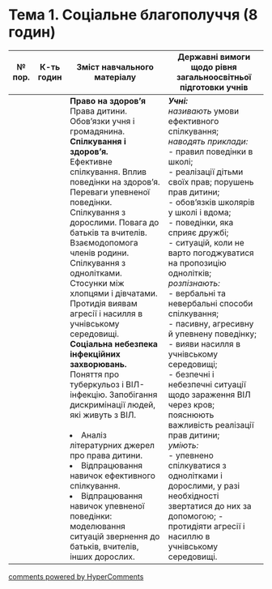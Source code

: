 <div id="hypercomments_widget" class="js-hypercomments-widget invisible"></div>

# Тема 1. Соціальне благополуччя (8 годин)

<table>
  <tr>
    <td width="10%" align="center"><b>№ пор.</b></td>
    <td width="10%" align="center"><b>К-ть годин</b></td>
    <td width="40%" align="center"><b>Зміст навчального матеріалу</b></td>
    <td width="40%" align="center"><b>Державні вимоги щодо рівня загальноосвітньої підготовки учнів</b></td>
  </tr>
<tbody>
  <tr>
<td width="10%" style="vertical-align:top !important;"></td>
<td width="10%" style="vertical-align:top !important;"></td>
    <td width="40%" style="vertical-align:top !important;">
<b>Право на здоров’я</b><br>
Права дитини. Обов’язки учня і громадянина. <br>
<b>Спілкування і здоров’я.</b><br>
Ефективне спілкування. Вплив поведінки на здоров’я.   Переваги  упевненої поведінки.<br>
Спілкування з дорослими. Повага до батьків та вчителів. Взаємодопомога членів родини.<br>
Спілкування з однолітками. Стосунки між хлопцями і дівчатами. Протидія виявам агресії і насилля в учнівському середовищі. <br>
<b>Соціальна небезпека інфекційних захворювань.</b><br>
Поняття про туберкульоз і ВІЛ-інфекцію.  Запобігання дискримінації людей, які живуть з ВІЛ.<br>
<br>
<li>Аналіз літературних джерел про права дитини.</li>
<li>Відпрацювання навичок ефективного спілкування.</li>
<li>Відпрацювання навичок упевненої поведінки: моделювання ситуацій звернення до батьків, вчителів, інших дорослих.</li>
</td>
    <td width="40%" style="vertical-align:top !important;">
<i><b>Учні:</b></i><br>
<i>називають</i> умови ефективного спілкування;<br>
<i>наводять приклади: </i><br>
- правил поведінки в школі; <br>
- реалізації дітьми своїх прав; порушень прав дитини;<br>
- обов’язків школярів у школі і вдома; <br>
- поведінки, яка сприяє дружбі;  <br>
- ситуацій, коли не варто погоджуватися на пропозицію однолітків;<br>
<i>розпізнають: </i><br>
- вербальні та невербальні способи спілкування;<br>
- пасивну, агресивну й упевнену поведінку; <br>
- вияви насилля в учнівському середовищі;<br>
- безпечні і небезпечні ситуації щодо зараження ВІЛ через кров;<br>
пояснюють важливість реалізації прав дитини;<br>
<i>уміють: </i><br>
- упевнено спілкуватися з однолітками і дорослими, у разі необхідності звертатися до них за допомогою; - протидіяти агресії і насиллю в учнівському середовищі.  </td>
  </tr>
</tbody>
</table>

<div class="js-hypercomments-container">
<a href="http://hypercomments.com" class="hc-link" title="comments widget">comments powered by HyperComments</a>
</div>